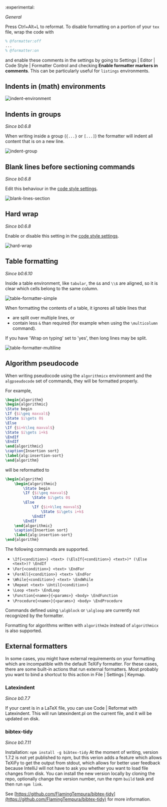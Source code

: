 :experimental:

_General_

Press <shortcut>Ctrl+Alt+L</shortcut> to reformat.
To disable formatting on a portion of your `tex` file, wrap the code with

```latex
% @formatter:off
...
% @formatter:on
```

and enable these comments in the settings by going to <ui-path>Settings | Editor | Code Style | Formatter Control</ui-path> and checking **Enable formatter markers in comments**.
This can be particularly useful for `listings` environments.

## Indents in (math) environments

![indent-environment](https://raw.githubusercontent.com/wiki/Hannah-Sten/TeXiFy-IDEA/Reading/figures/indent-environment.gif)

## Indents in groups

_Since b0.6.8_

When writing inside a group (`{...}` or `[...]`) the formatter will indent all content that is on a new line.

![indent-group](https://raw.githubusercontent.com/wiki/Hannah-Sten/TeXiFy-IDEA/Reading/figures/indent-group.gif)

## Blank lines before sectioning commands

_Since b0.6.8_

Edit this behaviour in the [code style settings](Code-style-settings#section-newlines).

![blank-lines-section](https://raw.githubusercontent.com/wiki/Hannah-Sten/TeXiFy-IDEA/Reading/figures/blank-lines-section.gif)

## Hard wrap

_Since b0.6.8_

Enable or disable this setting in the [code style settings](Code-style-settings#hard-wrap).

![hard-wrap](https://raw.githubusercontent.com/wiki/Hannah-Sten/TeXiFy-IDEA/Reading/figures/hard-wrap.gif)

## Table formatting

_Since b0.6.10_

Inside a table environment, like `tabular`, the ``&``s and ``\\``s are aligned, so it is clear which cells belong to the same column.

![table-formatter-simple](https://raw.githubusercontent.com/wiki/Hannah-Sten/TeXiFy-IDEA/Reading/figures/table-formatter-simple.gif)

When formatting the contents of a table, it ignores all table lines that

* are split over multiple lines, or
* contain less `&` than required (for example when using the `\multicolumn` command).

If you have 'Wrap on typing' set to 'yes', then long lines may be split.

![table-formatter-multiline](https://raw.githubusercontent.com/wiki/Hannah-Sten/TeXiFy-IDEA/Reading/figures/table-formatter-multiline.gif)

## Algorithm pseudocode

When writing pseudocode using the `algorithmicx` environment and the `algpseudocode` set of commands, they will be formatted properly.

For example,
```latex
\begin{algorithm}
\begin{algorithmic}
\State begin
\If {$i\geq maxval$}
\State $i\gets 0$
\Else
\If {$i+k\leq maxval$}
\State $i\gets i+k$
\EndIf
\EndIf
\end{algorithmic}
\caption{Insertion sort}
\label{alg:insertion-sort}
\end{algorithm}
```

will be reformatted to

```latex
\begin{algorithm}
    \begin{algorithmic}
        \State begin
        \If {$i\geq maxval$}
            \State $i\gets 0$
        \Else
            \If {$i+k\leq maxval$}
                \State $i\gets i+k$
            \EndIf
        \EndIf
    \end{algorithmic}
    \caption{Insertion sort}
    \label{alg:insertion-sort}
\end{algorithm}
```

The following commands are supported.

* `\If{<condition>} <text> (\ElsIf{<condition>} <text>)* (\Else <text>)? \EndIf`
* `\For{<condition>} <text> \EndFor`
* `\ForAll{<condition>} <text> \EndFor`
* `\While{<condition>} <text> \EndWhile`
* `\Repeat <text> \Until{<condition>}`
* `\Loop <text> \EndLoop`
* `\Function{<name>}{<params>} <body> \EndFunction`
* `\Procedure{<name>}{<params>} <body> \EndProcedure`

Commands defined using `\algblock` or `\algloop` are currently not recognized by the formatter.

Formatting for algorithms written with `algorithm2e` instead of `algorithmicx` is also supported.

## External formatters

In some cases, you might have external requirements on your formatting which are incompatible with the default TeXiFy formatter.
For these cases, there are some built-in actions that run external formatters.
Most probably you want to bind a shortcut to this action in <ui-path>File | Settings | Keymap</ui-path>.

### Latexindent
_Since b0.7.7_

If your caret is in a LaTeX file, you can use <ui-path>Code | Reformat with Latexindent</ui-path>.
This will run latexindent.pl on the current file, and it will be updated on disk.

### bibtex-tidy
_Since b0.7.11_

Installation: `npm install -g bibtex-tidy`
At the moment of writing, version 1.7.2 is not yet published to npm, but this verion adds a feature which allows TeXiFy to get the output from stdout, which allows for better user feedback because IntelliJ will not have to ask you whether you want to load file changes from disk.
You can install the new version locally by cloning the repo, optionally change the version number, run the npm `build` task and then run `npm link`.

See [https://github.com/FlamingTempura/bibtex-tidy](https://github.com/FlamingTempura/bibtex-tidy) for more information.
